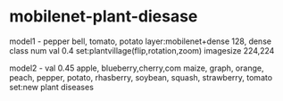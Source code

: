 # mobilenet-plant-diesase

model1 - pepper bell, tomato, potato layer:mobilenet+dense 128, dense class num val 0.4 set:plantvillage(flip,rotation,zoom) imagesize 224,224

model2 - val 0.45 apple, blueberry,cherry,com maize, graph, orange, peach, pepper, potato, rhasberry, soybean, squash, strawberry, tomato set:new plant diseases
